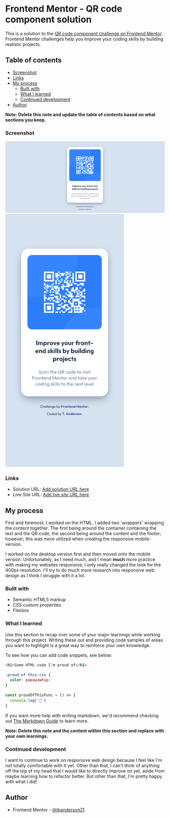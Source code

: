 # Frontend Mentor - QR code component solution

This is a solution to the [QR code component challenge on Frontend Mentor](https://www.frontendmentor.io/challenges/qr-code-component-iux_sIO_H). Frontend Mentor challenges help you improve your coding skills by building realistic projects. 

## Table of contents

  - [Screenshot](#screenshot)
  - [Links](#links)
- [My process](#my-process)
  - [Built with](#built-with)
  - [What I learned](#what-i-learned)
  - [Continued development](#continued-development)
- [Author](#author)

**Note: Delete this note and update the table of contents based on what sections you keep.**

### Screenshot

![Image 1](/images/FEM1.png)
![Image 2](/images/FEM1B.png)

### Links

- Solution URL: [Add solution URL here](https://your-solution-url.com)
- Live Site URL: [Add live site URL here](https://your-live-site-url.com)

## My process

First and foremost, I worked on the HTML. I added two 'wrappers' wrapping the content together. The first being around the container containing the text and the QR code, the second being around the content and the footer; however, this was more utilized when creating the responsive mobile-version. 

I worked on the desktop version first and then moved onto the mobile version. Unfortunately, as I need much, and I mean **much** more practice with making my websites responsive, I only really changed the look for the 400px resolution. I'll try to do much more research into responsive web design as I think I struggle with it a lot.

### Built with

- Semantic HTML5 markup
- CSS custom properties
- Flexbox

### What I learned



Use this section to recap over some of your major learnings while working through this project. Writing these out and providing code samples of areas you want to highlight is a great way to reinforce your own knowledge.

To see how you can add code snippets, see below:

```html
<h1>Some HTML code I'm proud of</h1>
```
```css
.proud-of-this-css {
  color: papayawhip;
}
```
```js
const proudOfThisFunc = () => {
  console.log('🎉')
}
```

If you want more help with writing markdown, we'd recommend checking out [The Markdown Guide](https://www.markdownguide.org/) to learn more.

**Note: Delete this note and the content within this section and replace with your own learnings.**

### Continued development

I want to continue to work on responsive web design because I feel like I'm not totally comfortable with it yet.  Other than that, I can't think of anything off the top of my head that I would like to directly improve on yet, aside from maybe learning how to refactor better. But other than that, I'm pretty happy with what I did!

## Author

- Frontend Mentor - [@tkanderson21](https://www.frontendmentor.io/profile/tkanderson21)

